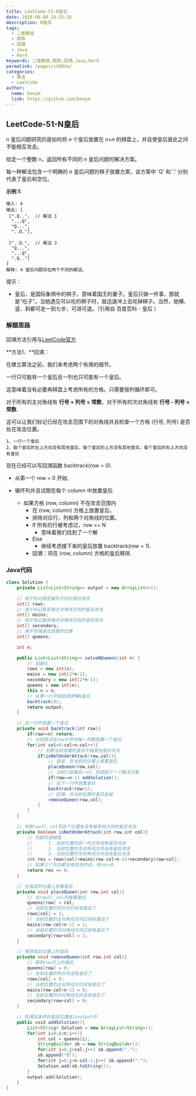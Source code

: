 ```yaml
---
title: LeetCode-51-N皇后
date: 2020-06-08 19:55:16
description: N皇后
tags: 
  - 二维数组
  - 矩阵
  - 回溯
  - Java
  - Hard
keywords: 二维数组,矩阵,回溯,Java,Hard
permalink: /pages/cd98da/
categories: 
  - 算法
  - LeetCode
author: 
  name: benym
  link: https://github.com/benym
---
```


## LeetCode-51-N皇后

*n* 皇后问题研究的是如何将 *n* 个皇后放置在 *n*×*n* 的棋盘上，并且使皇后彼此之间不能相互攻击。

给定一个整数 n，返回所有不同的 n 皇后问题的解决方案。

每一种解法包含一个明确的 n 皇后问题的棋子放置方案，该方案中 'Q' 和 '.' 分别代表了皇后和空位。

 <!--more-->

**示例 1:**

```
输入: 4
输出: [
 [".Q..",  // 解法 1
  "...Q",
  "Q...",
  "..Q."],

 ["..Q.",  // 解法 2
  "Q...",
  "...Q",
  ".Q.."]
]
解释: 4 皇后问题存在两个不同的解法。
```

提示：

- 皇后，是国际象棋中的棋子，意味着国王的妻子。皇后只做一件事，那就是“吃子”。当她遇见可以吃的棋子时，就迅速冲上去吃掉棋子。当然，她横、竖、斜都可走一到七步，可进可退。（引用自 百度百科 - 皇后 ）


### 解题思路

回溯方法引用与[LeetCode官方](https://leetcode-cn.com/problems/n-queens/solution/nhuang-hou-by-leetcode/)

**方法1、**回溯：

在建立算法之前，我们来考虑两个有用的细节。

一行只可能有一个皇后且一列也只可能有一个皇后。

这意味着没有必要再棋盘上考虑所有的方格。只需要按列循环即可。

对于所有的主对角线有 **行号 + 列号 = 常数**，对于所有的次对角线有 **行号 - 列号 = 常数**.

这可以让我们标记已经在攻击范围下的对角线并且检查一个方格 (行号, 列号) 是否处在攻击位置。

```
1、一行一个皇后
2、每个皇后的左上方向没有其他皇后，每个皇后的上方没有其他皇后，每个皇后的右上方向没有皇后
```

现在已经可以写回溯函数 backtrack(row = 0).

- 从第一个 row = 0 开始.

- 循环列并且试图在每个 column 中放置皇后.
  - 如果方格 (row, column) 不在攻击范围内
    - 在 (row, column) 方格上放置皇后。
    - 排除对应行，列和两个对角线的位置。
    - If 所有的行被考虑过，row == N
      - 意味着我们找到了一个解
    - Else
      - 继续考虑接下来的皇后放置 backtrack(row + 1).
    - 回溯：将在 (row, column) 方格的皇后移除.

### Java代码

```java
class Solution {
    private List<List<String>> output = new ArrayList<>();

    // 用于标记是否被列方向的皇后攻击
    int[] rows;
    // 用于标记是否被主对角线方向的皇后攻击
    int[] mains;
    // 用于标记是否被次对角线方向的皇后攻击
    int[] secondary;
    // 用于存储皇后放置的位置
    int[] queens;

    int n;

    public List<List<String>> solveNQueens(int n) {
        // 初始化
        rows = new int[n];
        mains = new int[2*n-1];
        secondary = new int[2*n-1];
        queens = new int[n];
        this.n = n;
        // 从第一行开始回溯求解N皇后
        backtrack(0);
        return output;
    }

    // 在一行中放置一个皇后
    private void backtrack(int row){
        if(row>=n) return;
        // 分别尝试在row行中的每一列都放置一个皇后
        for(int col=0;col<n;col++){
            // 判断当前放置的皇后不被其他皇后攻击
            if(isNotUnderAttack(row,col)){
                // 选择，在当前的位置上放置皇后
                placeQueen(row,col);
                // 当前行是最后一行，则找到了一个解决方案
                if(row==n-1) addSolution();
                // 在下一行中放置皇后
                backtrack(row+1);
                // 回溯，将当前位置的皇后去掉
                removeQueen(row,col);
            }
        }
    }

    // 判断row行，col列这个位置有没有被其他方向的皇后攻击
    private boolean isNotUnderAttack(int row,int col){
        // 判断的逻辑是：
        //      1. 当前位置的这一列方向没有皇后攻击
        //      2. 当前位置的主对角线方向没有皇后攻击
        //      3. 当前位置的次对角线方向没有皇后攻击
        int res = rows[col]+mains[row-col+n-1]+secondary[row+col];
        // 如果三个方向都没有攻击的话，则res=0
        return res == 0;
    }

    // 在指定的位置上放置皇后
    private void placeQueen(int row,int col){
        // 在row行，col列放置皇后
        queens[row] = col;
        // 当前位置的列方向已经有皇后了
        rows[col] = 1;
        // 当前位置的主对角线方向已经有皇后了
        mains[row-col+n-1] = 1;
        // 当前位置的次对角线方向已经有皇后了
        secondary[row+col] = 1;
    }

    // 移除指定位置上的皇后
    private void removeQueen(int row,int col){
        // 移除row行上的皇后
        queens[row] = 0;
        // 当前位置的列方向没有皇后了
        rows[col] = 0;
        // 当前位置的主对角线方向没有皇后了
        mains[row-col+n-1] = 0;
        // 当前位置的次对角线方向没有皇后了
        secondary[row+col] = 0;
    }

    // 将满足条件的皇后位置放入output中
    public void addSolution(){
        List<String> Solution = new ArrayList<String>();
        for(int i=0;i<n;i++){
            int col = queens[i];
            StringBuilder sb = new StringBuilder();
            for(int j=0;j<col;j++) sb.append(".");
            sb.append("Q");
            for(int j=0;j<n-col-1;j++) sb.append(".");
            Solution.add(sb.toString());
        }
        output.add(Solution);
    }
}
```

